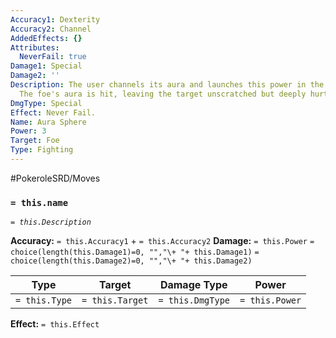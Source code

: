 ```yaml
---
Accuracy1: Dexterity
Accuracy2: Channel
AddedEffects: {}
Attributes:
  NeverFail: true
Damage1: Special
Damage2: ''
Description: The user channels its aura and launches this power in the form of a sphere
  The foe's aura is hit, leaving the target unscratched but deeply hurt.
DmgType: Special
Effect: Never Fail.
Name: Aura Sphere
Power: 3
Target: Foe
Type: Fighting
---
```


#PokeroleSRD/Moves

### `= this.name` 
*`= this.Description`*

**Accuracy:** `= this.Accuracy1` + `= this.Accuracy2`
**Damage:** `= this.Power` `= choice(length(this.Damage1)=0, "","\+ "+ this.Damage1)` `= choice(length(this.Damage2)=0, "","\+ "+ this.Damage2)`

| Type          | Target          | Damage Type          | Power          |
| ------------- | --------------- | ---------------- | -------------- |
| `= this.Type` | `= this.Target` | `= this.DmgType` | `= this.Power` | 

**Effect:** `= this.Effect`
